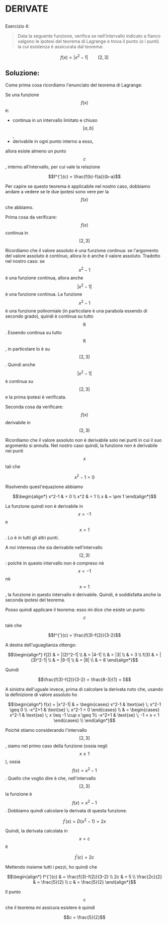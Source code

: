 ﻿# DERIVATE

<!--Upmath extremely simplifies this task by using Markdown and LaTeX. It converts the Markdown syntax extended with LaTeX equations support into HTML code you can publish anywhere on the web.-->

<!--![Paper written in LaTeX](/i/latex.jpg)-->

## 

Esercizio 4:

> Data la seguente funzione, verifica se nell’intervallo indicato a fianco valgono le ipotesi del teorema di Lagrange e
trova il punto (o i punti) la cui esistenza è assicurata dal teorema:

$$f(x) = |x^2-1| \qquad [2,3]$$

## Soluzione:

Come prima cosa ricordiamo l'enunciato del teorema di Lagrange:

Se una funzione $$f(x)$$ è:
* continua in un intervallo limitato e chiuso $$[a,b]$$,
* derivabile in ogni punto interno a esso,

allora esiste almeno un punto $$c$$, interno all’intervallo,
per cui vale la relazione

$$f^{'}(c) = \frac{f(b)-f(a)}{b-a}$$

Per capire se questo teorema è applicabile nel nostro caso, dobbiamo andare a vedere se le due ipotesi sono vere per la $$f(x)$$ che abbiamo. 

Prima cosa da verificare: $$f(x)$$ continua in $$[2,3]$$

Ricordiamo che il valore assoluto è una funzione continua: se l'argomento del valore assoluto è continuo, allora lo è anche il valore assoluto. Tradotto nel nostro caso: se $$x^2-1$$ è una funzione continua, allora anche $$|x^2-1|$$ è una funzione continua. La funzione $$x^2-1$$ è una funzione polinomiale (in particolare è una parabola essendo di secondo grado), quindi è continua su tutto $$\mathbb{R}$$. Essendo continua su tutto $$\mathbb{R}$$, in particolare lo è su $$[2,3]$$. Quindi anche $$|x^2-1|$$ è continua su $$[2,3]$$ e la prima ipotesi è verificata.

 

Seconda cosa da verificare: $$f(x)$$ derivabile in $$(2,3)$$

Ricordiamo che il valore assoluto non è derivabile solo nei punti in cui il suo argomento si annulla. Nel nostro caso quindi, la funzione non è derivabile nei punti $$x$$ tali che

$$x^2-1 = 0$$

Risolvendo quest'equazione abbiamo

$$\begin{align*}
x^2-1 & = 0 \\
x^2 & = 1 \\
x & = \pm 1
\end{align*}$$

La funzione quindi non è derivabile in $$x=-1$$ e $$x=1$$. Lo è in tutti gli altri punti. 

A noi interessa che sia derivabile nell'intervallo $$(2,3)$$: poichè in questo intervallo non è compreso nè $$x=-1$$ nè $$x=1$$, la funzione in questo intervallo è derivabile. Quindi, è soddisfatta anche la seconda ipotesi del teorema.

Posso quindi applicare il teorema: esso mi dice che esiste un punto $$c$$ tale che

$$f^{'}(c) = \frac{f(3)-f(2)}{3-2}$$

A destra dell'uguaglianza ottengo:

$$\begin{align*}
f(2) & = |(2)^2-1| \\
& = |4-1| \\
& = |3| \\
& = 3 \\
f(3) & = |(3)^2-1| \\
& = |9-1| \\
& = |8| \\
& = 8 
\end{align*}$$

Quindi 

$$\frac{f(3)-f(2)}{3-2} = \frac{8-3}{1} = 5$$

A sinistra dell'uguale invece, prima di calcolare la derivata noto che, usando la definizione di valore assoluto ho

$$\begin{align*}
f(x) = |x^2-1| & = \begin{cases}
x^2-1 & \text{se} \; x^2-1 \geq 0 \\
-x^2+1 & \text{se} \; x^2-1 < 0
\end{cases} \\
& = \begin{cases}
x^2-1 & \text{se} \; x \leq -1 \cup x \geq 1\\
-x^2+1 & \text{se} \; -1 < x < 1
\end{cases} \\
\end{align*}$$

Poichè stiamo considerando l'intervallo $$[2,3]$$, siamo nel primo caso della funzione (ossia negli $$x \geq 1$$), ossia $$f(x) = x^2-1$$. Quello che voglio dire è che, nell'intervallo $$[2,3]$$ la funzione è $$f(x) = x^2-1$$. Dobbiamo quindi calcolare la derivata di questa funzione.

$$f^{'}(x) = D(x^2-1) = 2x$$

Quindi, la derivata calcolata in $$x=c$$ è

$$f^{'}(c) = 2c$$

Mettendo insieme tutti i pezzi, ho quindi che

$$\begin{align*}
f^{'}(c) & = \frac{f(3)-f(2)}{3-2} \\
2c & = 5 \\
\frac{2c}{2} & = \frac{5}{2} \\
c & = \frac{5}{2}
\end{align*}$$

Il punto $$c$$ che il teorema mi assicura esistere è quindi 

$$c = \frac{5}{2}$$






